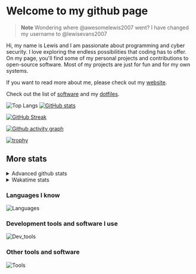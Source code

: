# Welcome to my github page

> **Note**
> Wondering where @awesomelewis2007 went? I have changed my username to @lewisevans2007

Hi, my name is Lewis and I am passionate about programming and cyber security. I love exploring the endless possibilities that coding has to offer. On my page, you'll find some of my personal projects and contributions to open-source software. Most of my projects are just for fun and for my own systems.

If you want to read more about me, please check out my [website](https://lewisevans2007.github.io/).

Check out the list of [software](https://github.com/lewisevans2007/lewisevans2007/blob/master/software.md) and my [dotfiles](https://github.com/lewisevans2007/dotfiles).

![Top Langs](https://github-readme-stats.vercel.app/api/top-langs/?username=lewisevans2007&hide=html,css,jupyter%20notebook&langs_count=10&layout=donut&theme=transparent&exclude_repo=GPT-code-repository,Obsidian_vault,Apple-PowerManagement,Apple-Security,CMake,qemu,swift,tcpdump,xnu)
[![GitHub stats](https://github-readme-stats.vercel.app/api?username=lewisevans2007&show_icons=true&theme=transparent)](https://github.com/anuraghazra/github-readme-stats)

[![GitHub Streak](https://streak-stats.demolab.com?user=lewisevans2007&theme=transparent)](https://git.io/streak-stats)

[![Github activity graph](https://github-readme-activity-graph.vercel.app/graph?username=lewisevans2007&theme=github-compact&area=true)](https://github.com/ashutosh00710/github-readme-activity-graph)

[![trophy](https://github-profile-trophy.vercel.app/?username=lewisevans2007&theme=darkhub)](https://github.com/ryo-ma/github-profile-trophy)

## More stats
<details close>
<summary>Advanced github stats</summary>
<br>
  
![Metrics](https://raw.githubusercontent.com/lewisevans2007/lewisevans2007/master/github-metrics.svg)
  
</details>

<details close>
<summary>Wakatime stats</summary>
<br>

<!--START_SECTION:waka-->

```txt
C                  4 hrs 22 mins   ██████▓░░░░░░░░░░░░░░░░░░   27.10 %
Markdown           1 hr 37 mins    ██▓░░░░░░░░░░░░░░░░░░░░░░   10.03 %
Rust               1 hr 27 mins    ██▒░░░░░░░░░░░░░░░░░░░░░░   08.98 %
HTML               1 hr 20 mins    ██░░░░░░░░░░░░░░░░░░░░░░░   08.33 %
Makefile           56 mins         █▒░░░░░░░░░░░░░░░░░░░░░░░   05.85 %
Other              50 mins         █▒░░░░░░░░░░░░░░░░░░░░░░░   05.20 %
Docker             49 mins         █▒░░░░░░░░░░░░░░░░░░░░░░░   05.12 %
Kconfig            47 mins         █▒░░░░░░░░░░░░░░░░░░░░░░░   04.93 %
C++                44 mins         █░░░░░░░░░░░░░░░░░░░░░░░░   04.61 %
Bash               42 mins         █░░░░░░░░░░░░░░░░░░░░░░░░   04.40 %
Python             42 mins         █░░░░░░░░░░░░░░░░░░░░░░░░   04.37 %
Assembly           41 mins         █░░░░░░░░░░░░░░░░░░░░░░░░   04.23 %
Git Config         16 mins         ▒░░░░░░░░░░░░░░░░░░░░░░░░   01.68 %
Objective-C        14 mins         ▒░░░░░░░░░░░░░░░░░░░░░░░░   01.54 %
TOML               5 mins          ░░░░░░░░░░░░░░░░░░░░░░░░░   00.54 %
```

<!--END_SECTION:waka-->
</details>

### Languages I know
![Languages](https://skillicons.dev/icons?i=python,cpp,cs,c,javascript,nodejs,dotnet,bash,css,html,rust)
### Development tools and software I use
![Dev_tools](https://skillicons.dev/icons?i=git,docker,github,googlecloud,vscode,visualstudio,raspberrypi,linux,powershell,replit)
### Other tools and software
![Tools](https://skillicons.dev/icons?i=blender,ps,pr,ai,xd,figma)
